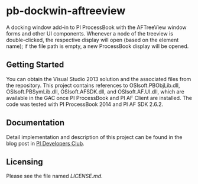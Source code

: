# pb-dockwin-aftreeview
A docking window add-in to PI ProcessBook with the AFTreeView window forms and other UI components. Whenever a node of the treeview is double-clicked, the respective display will open (based on the element name); if the file path is empty, a new ProcessBook display will be opened.

## Getting Started
You can obtain the Visual Studio 2013 solution and the associated files from the repository. This project contains references to OSIsoft.PBObjLib.dll, OSIsoft.PBSymLib.dll, OSIsoft.AFSDK.dll, and OSIsoft.AF.UI.dll, which are available in the GAC once PI ProcessBook and PI AF Client are installed. The code was tested with PI ProcessBook 2014 and PI AF SDK 2.6.2. 

## Documentation
Detail implementation and description of this project can be found in the blog post in [PI Developers Club](https://pisquare.osisoft.com/community/developers-club/blog/2015/06/12/building-a-processbook-docking-window-with-af-ui-controls).

## Licensing
Please see the file named *LICENSE.md*.
